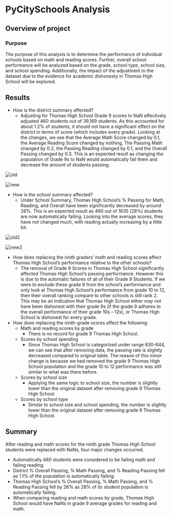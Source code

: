 # PyCitySchools Analysis

## Overview of project

### Purpose
The purpose of this analysis is to determine the performance of individual schools based on math and reading scores. Further, overall school performance will be analyzed based on the grade, school type, school size, and school spending. Additionally, the impact of the adjustment to the dataset due to the evidence for academic dishonesty in Thomas High School will be explored.  

## Results

- How is the district summary affected?
    - Adjusting for Thomas High School Grade 9 scores to NaN effectively adjusted 460 students out of 39,169 students. As this accounted for about 1.2% of students, it should not have a significant effect on the district in terms of score (which includes every grade). Looking at the changes, we see that the Average Math Score changed by 0.1, the Average Reading Score changed by nothing, The Passing Math changed by 0.2, the Passing Reading changed by 0.1, and the Overall Passing changed by 0.3. This is an expected result as changing the population of Grade 9s to NaN would automatically fail them and decrease the amount of students passing. 

![old](https://user-images.githubusercontent.com/67567087/151642856-3f92b203-9d8e-4945-8994-2369ab2954d6.PNG)

![new](https://user-images.githubusercontent.com/67567087/151642862-dc9fcea8-4bd7-496f-acfc-a0c59429eee1.PNG)

- How is the school summary affected? 
    - Under School Summary, Thomas High School’s % Passing for Math, Reading, and Overall have been significantly decreased by around 26%. This is an expected result as 460 out of 1635 (28%) students are now automatically failing. Looking into the average scores, they have not changed much, with reading actually increasing by a little bit. 

![old2](https://user-images.githubusercontent.com/67567087/151642874-67bcf66f-178c-4880-a29b-80c99e0dcf08.PNG)

![new2](https://user-images.githubusercontent.com/67567087/151642878-259b171d-ab0c-46b6-9ee9-1e54c665c24c.PNG)

- How does replacing the ninth graders’ math and reading scores affect Thomas High School’s performance relative to the other schools? 
    - The removal of Grade 9 Scores in Thomas High School significantly affected Thomas High School’s passing performance. However this is due to the automatic failures of all of their Grade 9 Students. If we were to exclude these grade 9 from the school’s performance and only look at Thomas High School’s performance from grade 10 to 12, then their overall ranking compare to other schools is still rank 2. This may be an indication that Thomas High School either may not have been dishonest with their grade 9s (if the grade 9 adheres to the overall performance of their grade 10s – 12s), or Thomas High School is dishonest for every grade. 
- How does replacing the ninth-grade scores affect the following:
    - Math and reading scores by grade
        - There is no record for grade 9 Thomas High School.
    - Scores by school spending
        - Since Thomas High School is categorized under range 630-644, we can see that after removing data, the passing rate is slightly decreased compared to original table. The reason of this minor change is because we had removed the grade 9 Thomas High School population and the grade 10 to 12 performance was still similar to what was there before. 
    - Scores by school size
        - Applying the same logic to school size, the number is slightly lower than the original dataset after removing grade 9 Thomas High School. 
    - Scores by school type
        - Similar to school size and school spending, the number is slightly lower than the original dataset after removing grade 9 Thomas High School.
## Summary
After reading and math scores for the ninth grade Thomas High School students were replaced with NaNs, four major changes occurred.
-  Automatically 460 students were considered to be failing math and failing reading. 
-  District % Overall Passing, % Math Passing, and % Reading Passing fell as 1.1% of the population is automatically failing.
-  Thomas High School’s % Overall Passing, % Math Passing, and % Reading Passing fell by 26% as 28% of its student population is automatically failing.
-  When comparing reading and math scores by grade, Thomas High School would have NaNs in grade 9 average grades for reading and math. 
